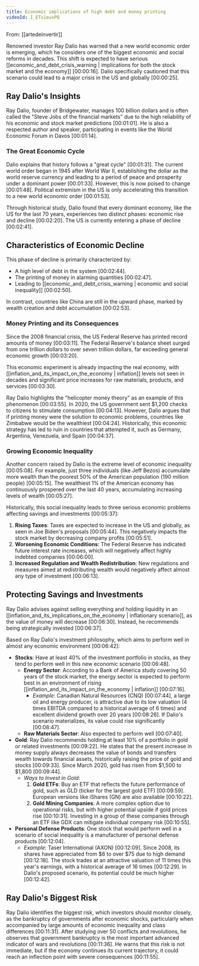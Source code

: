 ```yaml
---
title: Economic implications of high debt and money printing
videoId: I_ETs1euxPQ
---
```


From: [[artedeinvertir]] <br/> 

Renowned investor Ray Dalio has warned that a new world economic order is emerging, which he considers one of the biggest economic and social reforms in decades. This shift is expected to have serious [[economic_and_debt_crisis_warning | implications for both the stock market and the economy]] <a class="yt-timestamp" data-t="00:00:16">[00:00:16]</a>. Dalio specifically cautioned that this scenario could lead to a major crisis in the US and globally <a class="yt-timestamp" data-t="00:00:25">[00:00:25]</a>.

## Ray Dalio's Insights
Ray Dalio, founder of Bridgewater, manages 100 billion dollars and is often called the "Steve Jobs of the financial markets" due to the high reliability of his economic and stock market predictions <a class="yt-timestamp" data-t="00:01:01">[00:01:01]</a>. He is also a respected author and speaker, participating in events like the World Economic Forum in Davos <a class="yt-timestamp" data-t="00:01:14">[00:01:14]</a>.

### The Great Economic Cycle
Dalio explains that history follows a "great cycle" <a class="yt-timestamp" data-t="00:01:31">[00:01:31]</a>. The current world order began in 1945 after World War II, establishing the dollar as the world reserve currency and leading to a period of peace and prosperity under a dominant power <a class="yt-timestamp" data-t="00:01:33">[00:01:33]</a>. However, this is now poised to change <a class="yt-timestamp" data-t="00:01:48">[00:01:48]</a>. Political extremism in the US is only accelerating this transition to a new world economic order <a class="yt-timestamp" data-t="00:01:53">[00:01:53]</a>.

Through historical study, Dalio found that every dominant economy, like the US for the last 70 years, experiences two distinct phases: economic rise and decline <a class="yt-timestamp" data-t="00:02:20">[00:02:20]</a>. The US is currently entering a phase of decline <a class="yt-timestamp" data-t="00:02:41">[00:02:41]</a>.

## Characteristics of Economic Decline
This phase of decline is primarily characterized by:
*   A high level of debt in the system <a class="yt-timestamp" data-t="00:02:44">[00:02:44]</a>.
*   The printing of money in alarming quantities <a class="yt-timestamp" data-t="00:02:47">[00:02:47]</a>.
*   Leading to [[economic_and_debt_crisis_warning | economic and social inequality]] <a class="yt-timestamp" data-t="00:02:50">[00:02:50]</a>.

In contrast, countries like China are still in the upward phase, marked by wealth creation and debt accumulation <a class="yt-timestamp" data-t="00:02:53">[00:02:53]</a>.

### Money Printing and its Consequences
Since the 2008 financial crisis, the US Federal Reserve has printed record amounts of money <a class="yt-timestamp" data-t="00:03:11">[00:03:11]</a>. The Federal Reserve's balance sheet surged from one trillion dollars to over seven trillion dollars, far exceeding general economic growth <a class="yt-timestamp" data-t="00:03:20">[00:03:20]</a>.

This economic experiment is already impacting the real economy, with [[inflation_and_its_impact_on_the_economy | inflation]] levels not seen in decades and significant price increases for raw materials, products, and services <a class="yt-timestamp" data-t="00:03:30">[00:03:30]</a>.

Ray Dalio highlights the "helicopter money theory" as an example of this phenomenon <a class="yt-timestamp" data-t="00:03:55">[00:03:55]</a>. In 2020, the US government sent $1,200 checks to citizens to stimulate consumption <a class="yt-timestamp" data-t="00:04:13">[00:04:13]</a>. However, Dalio argues that if printing money were the solution to economic problems, countries like Zimbabwe would be the wealthiest <a class="yt-timestamp" data-t="00:04:24">[00:04:24]</a>. Historically, this economic strategy has led to ruin in countries that attempted it, such as Germany, Argentina, Venezuela, and Spain <a class="yt-timestamp" data-t="00:04:37">[00:04:37]</a>.

### Growing Economic Inequality
Another concern raised by Dalio is the extreme level of economic inequality <a class="yt-timestamp" data-t="00:05:08">[00:05:08]</a>. For example, just three individuals (like Jeff Bezos) accumulate more wealth than the poorest 50% of the American population (190 million people) <a class="yt-timestamp" data-t="00:05:15">[00:05:15]</a>. The wealthiest 1% of the American economy has continuously prospered over the last 40 years, accumulating increasing levels of wealth <a class="yt-timestamp" data-t="00:05:27">[00:05:27]</a>.

Historically, this social inequality leads to three serious economic problems affecting savings and investments <a class="yt-timestamp" data-t="00:05:37">[00:05:37]</a>:
1.  **Rising Taxes**: Taxes are expected to increase in the US and globally, as seen in Joe Biden's proposals <a class="yt-timestamp" data-t="00:05:44">[00:05:44]</a>. This negatively impacts the stock market by decreasing company profits <a class="yt-timestamp" data-t="00:05:51">[00:05:51]</a>.
2.  **Worsening Economic Conditions**: The Federal Reserve has indicated future interest rate increases, which will negatively affect highly indebted companies <a class="yt-timestamp" data-t="00:06:00">[00:06:00]</a>.
3.  **Increased Regulation and Wealth Redistribution**: New regulations and measures aimed at redistributing wealth would negatively affect almost any type of investment <a class="yt-timestamp" data-t="00:06:13">[00:06:13]</a>.

## Protecting Savings and Investments
Ray Dalio advises against selling everything and holding liquidity in an [[inflation_and_its_implications_on_the_economy | inflationary scenario]], as the value of money will decrease <a class="yt-timestamp" data-t="00:06:30">[00:06:30]</a>. Instead, he recommends being strategically invested <a class="yt-timestamp" data-t="00:06:37">[00:06:37]</a>.

Based on Ray Dalio's investment philosophy, which aims to perform well in almost any economic environment <a class="yt-timestamp" data-t="00:06:42">[00:06:42]</a>:
*   **Stocks**: Have at least 40% of the investment portfolio in stocks, as they tend to perform well in this new economic scenario <a class="yt-timestamp" data-t="00:06:48">[00:06:48]</a>.
    *   **Energy Sector**: According to a Bank of America study covering 50 years of the stock market, the energy sector is expected to perform best in an environment of rising [[inflation_and_its_impact_on_the_economy | inflation]] <a class="yt-timestamp" data-t="00:07:16">[00:07:16]</a>.
        *   *Example*: Canadian Natural Resources (CNQ) <a class="yt-timestamp" data-t="00:07:44">[00:07:44]</a>, a large oil and energy producer, is attractive due to its low valuation (4 times EBITDA compared to a historical average of 6 times) and excellent dividend growth over 20 years <a class="yt-timestamp" data-t="00:08:26">[00:08:26]</a>. If Dalio's scenario materializes, its value could rise significantly <a class="yt-timestamp" data-t="00:08:47">[00:08:47]</a>.
    *   **Raw Materials Sector**: Also expected to perform well <a class="yt-timestamp" data-t="00:07:40">[00:07:40]</a>.
*   **Gold**: Ray Dalio recommends holding at least 10% of a portfolio in gold or related investments <a class="yt-timestamp" data-t="00:09:22">[00:09:22]</a>. He states that the present increase in money supply always decreases the value of bonds and transfers wealth towards financial assets, historically raising the price of gold and stocks <a class="yt-timestamp" data-t="00:09:33">[00:09:33]</a>. Since March 2020, gold has risen from $1,500 to $1,800 <a class="yt-timestamp" data-t="00:09:44">[00:09:44]</a>.
    *   *Ways to Invest in Gold*:
        1.  **Gold ETFs**: Buy an ETF that reflects the future performance of gold, such as GLD (ticker for the largest gold ETF) <a class="yt-timestamp" data-t="00:09:59">[00:09:59]</a>. European versions like iShares (GN) are also available <a class="yt-timestamp" data-t="00:10:22">[00:10:22]</a>.
        2.  **Gold Mining Companies**: A more complex option due to operational risks, but with higher potential upside if gold prices rise <a class="yt-timestamp" data-t="00:10:31">[00:10:31]</a>. Investing in a group of these companies through an ETF like GDX can mitigate individual company risk <a class="yt-timestamp" data-t="00:10:55">[00:10:55]</a>.
*   **Personal Defense Products**: One stock that would perform well in a scenario of social inequality is a manufacturer of personal defense products <a class="yt-timestamp" data-t="00:12:04">[00:12:04]</a>.
    *   *Example*: Taser International (AXON) <a class="yt-timestamp" data-t="00:12:09">[00:12:09]</a>. Since 2008, its shares have appreciated from $6 to over $75 due to high demand <a class="yt-timestamp" data-t="00:12:18">[00:12:18]</a>. The stock trades at an attractive valuation of 11 times this year's earnings, with a historical average of 16 times <a class="yt-timestamp" data-t="00:12:29">[00:12:29]</a>. In Dalio's proposed scenario, its potential could be much higher <a class="yt-timestamp" data-t="00:12:42">[00:12:42]</a>.

## Ray Dalio's Biggest Risk
Ray Dalio identifies the biggest risk, which investors should monitor closely, as the bankruptcy of governments after economic shocks, particularly when accompanied by large amounts of economic inequality and class differences <a class="yt-timestamp" data-t="00:11:31">[00:11:31]</a>. After studying over 50 conflicts and revolutions, he observes that government bankruptcy is the most important advanced indicator of wars and revolutions <a class="yt-timestamp" data-t="00:11:36">[00:11:36]</a>. He warns that this risk is not immediate, but if the economy continues its current trajectory, it could reach an inflection point with severe consequences <a class="yt-timestamp" data-t="00:11:55">[00:11:55]</a>.